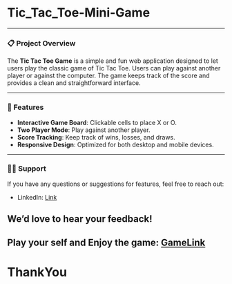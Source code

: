 # Tic_Tac_Toe-Mini-Game
---
### 📋 Project Overview
The **Tic Tac Toe Game** is a simple and fun web application designed to let users play the classic game of Tic Tac Toe. Users can play against another player or against the computer. The game keeps track of the score and provides a clean and straightforward interface.

---

### 🌟 Features
- **Interactive Game Board**: Clickable cells to place X or O.
- **Two Player Mode**: Play against another player.
- **Score Tracking**: Keep track of wins, losses, and draws.
- **Responsive Design**: Optimized for both desktop and mobile devices.

---

### 🙋‍♂️ Support
If you have any questions or suggestions for features, feel free to reach out:
- LinkedIn: [Link](https://www.linkedin.com/in/bhavdeepsai)

We’d love to hear your feedback!
---
Play your self and Enjoy the game: [GameLink](https://bhavdeep-sai.github.io/Tic_Tac_Toe-Mini-Game/)
---

# ThankYou
